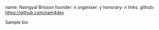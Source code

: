 name: Namgyal Brisson
founder: n
organiser: y
honorary: n
links:
    github: https://github.com/nam4dev


Sample bio